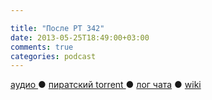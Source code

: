 ```yaml
---

title: "После РТ 342"
date: 2013-05-25T18:49:00+03:00
comments: true
categories: podcast
---
```

[аудио ](http://cdn.radio-t.com/rt342post.mp3) ● [пиратский torrent ](/torrents/rt342post.mp3.torrent) ● [лог чата](http://chat.radio-t.com/logs/radio-t-342.html) ● [wiki ](http://wiki.radio-t.com/%D0%9F%D0%BE%D1%81%D0%BB%D0%B5_%D0%A0%D0%A2_342) <audio src="http://cdn.radio-t.com/rt342post.mp3" preload="none">
